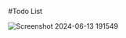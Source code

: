 #Todo List 

![Screenshot 2024-06-13 191549](https://github.com/Yo445/CodeAlpha_ToDoList/assets/130509394/249d3e31-f3b6-4fcd-b6a2-b13c12a58c9f)
